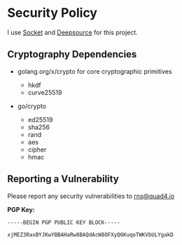 # Security Policy

I use [Socket](https://socket.dev/) and [Deepsource](https://deepsource.com/) for this project.

## Cryptography Dependencies

- golang.org/x/crypto for core cryptographic primitives
  - hkdf
  - curve25519

- go/crypto
  - ed25519
  - sha256
  - rand
  - aes
  - cipher
  - hmac

## Reporting a Vulnerability

Please report any security vulnerabilities to [rns@quad4.io](mailto:rns@quad4.io)

**PGP Key:**

```
-----BEGIN PGP PUBLIC KEY BLOCK-----

xjMEZ3RaxBYJKwYBBAHaRw8BAQdAcW8OFXyQ6KuqoTWKVbULYgakD


